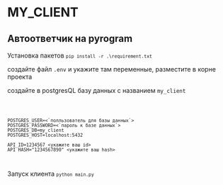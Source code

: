 # MY_CLIENT
<h2>Автоответчик на pyrogram</h2>

Установка пакетов <code>`pip install -r .\requirement.txt`</code> <br/>

создайте файл `.env` и укажите там переменные, разместите в корне проекта <br/>

создайте в postgresQL базу данных с названием `my_client` <br/>

<code>

    POSTGRES_USER=<`полльзователь для базы данных`>
    POSTGRES_PASSWORD=<`пароль к базе данных`>
    POSTGRES_DB=my_client
    POSTGRES_HOST=localhost:5432
    
    API_ID=1234567 <укажите ваш id>
    API_HASH="1234567890" <укажите ваш hash>

</code>

Запуск клиента <code>`python main.py`</code> <br/>
